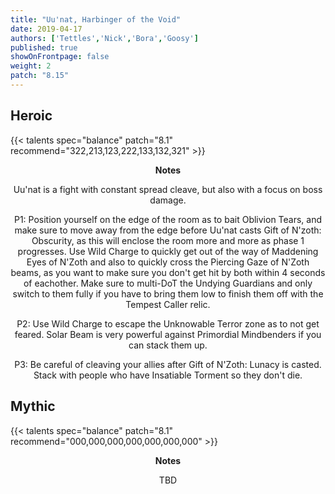 ```yaml
---
title: "Uu'nat, Harbinger of the Void"
date: 2019-04-17
authors: ['Tettles','Nick','Bora','Goosy']
published: true
showOnFrontpage: false
weight: 2
patch: "8.15"
---
```


## Heroic
 
{{< talents spec="balance" patch="8.1" recommend="322,213,123,222,133,132,321" >}}
<center>
<b>Notes</b>
 
Uu'nat is a fight with constant spread cleave, but also with a focus on boss damage. 

P1: Position yourself on the edge of the room as to bait Oblivion Tears, and make sure to move away from the edge before Uu'nat casts Gift of N'zoth: Obscurity, as this will enclose the room more and more as phase 1 progresses. Use Wild Charge to quickly get out of the way of Maddening Eyes of N'Zoth and also to quickly cross the Piercing Gaze of N'Zoth beams, as you want to make sure you don't get hit by both within 4 seconds of eachother. Make sure to multi-DoT the Undying Guardians and only switch to them fully if you have to bring them low to finish them off with the Tempest Caller relic. 

P2: Use Wild Charge to escape the Unknowable Terror zone as to not get feared. Solar Beam is very powerful against Primordial Mindbenders if you can stack them up.

P3: Be careful of cleaving your allies after Gift of N'Zoth: Lunacy is casted. Stack with people who have Insatiable Torment so they don't die.

</center>
 

## Mythic

{{< talents spec="balance" patch="8.1" recommend="000,000,000,000,000,000,000" >}} 
<center>
<b>Notes</b>

TBD

</center>
 
